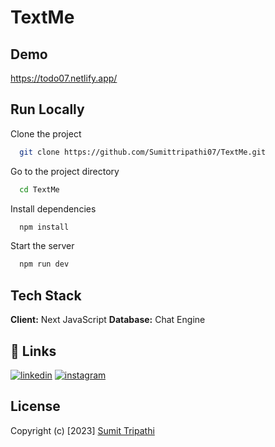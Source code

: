 # TextMe

## Demo

https://todo07.netlify.app/

## Run Locally

Clone the project

```bash
  git clone https://github.com/Sumittripathi07/TextMe.git
```

Go to the project directory

```bash
  cd TextMe
```

Install dependencies

```bash
  npm install
```

Start the server

```bash
  npm run dev
```

## Tech Stack

**Client:** Next JavaScript
**Database:** Chat Engine

## 🔗 Links

[![linkedin](https://img.shields.io/badge/linkedin-0A66C2?style=for-the-badge&logo=linkedin&logoColor=white)](https://www.linkedin.com/in/sumit-tripathi-932bb31b5/)
[![instagram](https://img.shields.io/badge/Instagram-E4405F?style=for-the-badge&logo=instagram&logoColor=white)](https://www.instagram.com/sumittripathi07/)

## License

Copyright (c) [2023] [Sumit Tripathi](https://github.com/Sumittripathi07)
